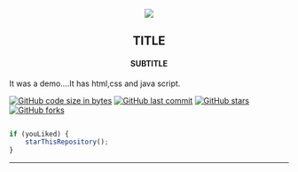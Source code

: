 
<p align="center">
    <img src="https://technologyandsociety.org/wp-content/uploads/Logo-Color-1.jpg" />
    <h2 align="center">TITLE</h2>
    <h4 align="center">SUBTITLE</h4>
</p>

It was a demo....It has html,css and java script.

[![GitHub code size in bytes](https://img.shields.io/github/languages/code-size/ieeessitvit/template?logo=github&style=social)](https://github.com/ieeessitvit/) [![GitHub last commit](https://img.shields.io/github/last-commit/ieeessitvit/template?style=social&logo=git)](https://github.com/ieeessitvit/) [![GitHub stars](https://img.shields.io/github/stars/ieeessitvit/template?style=social)](https://github.com/ieeessitvit/.../stargazers) [![GitHub forks](https://img.shields.io/github/forks/ieeessitvit/template?style=social&logo=git)](https://github.com/ieeessitvit/.../network)




```javascript

if (youLiked) {
    starThisRepository();
}

```

-----------
